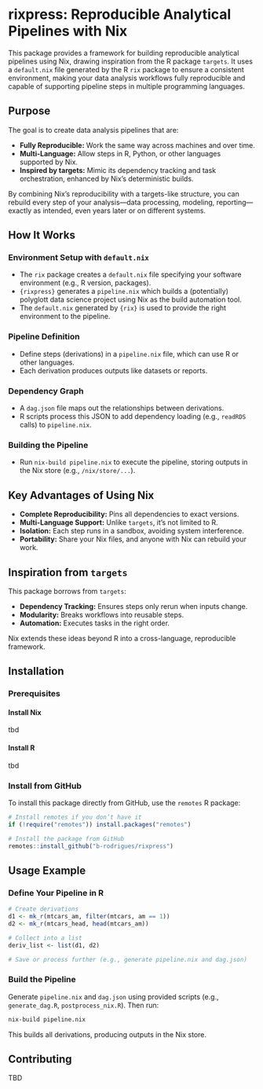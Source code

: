 # rixpress: Reproducible Analytical Pipelines with Nix

This package provides a framework for building reproducible analytical pipelines using Nix, drawing inspiration from the R package `targets`. 
It uses a `default.nix` file generated by the R `rix` package to ensure a consistent environment, making your data analysis workflows fully reproducible and capable of supporting pipeline steps in multiple programming languages.

## Purpose

The goal is to create data analysis pipelines that are:

- **Fully Reproducible:** Work the same way across machines and over time.
- **Multi-Language:** Allow steps in R, Python, or other languages supported by Nix.
- **Inspired by targets:** Mimic its dependency tracking and task orchestration, enhanced by Nix’s deterministic builds.

By combining Nix’s reproducibility with a targets-like structure, you can rebuild every step of your analysis—data processing, modeling, reporting—exactly as intended, even years later or on different systems.

## How It Works

### Environment Setup with `default.nix`
- The `rix` package creates a `default.nix` file specifying your software environment (e.g., R version, packages).
- `{rixpress}` generates a `pipeline.nix` which builds a (potentially) polyglott data science project using Nix as the build automation tool.
- The `default.nix` generated by `{rix}` is used to provide the right environment to the pipeline.

### Pipeline Definition
- Define steps (derivations) in a `pipeline.nix` file, which can use R or other languages.
- Each derivation produces outputs like datasets or reports.

### Dependency Graph
- A `dag.json` file maps out the relationships between derivations.
- R scripts process this JSON to add dependency loading (e.g., `readRDS` calls) to `pipeline.nix`.

### Building the Pipeline
- Run `nix-build pipeline.nix` to execute the pipeline, storing outputs in the Nix store (e.g., `/nix/store/...`).

## Key Advantages of Using Nix

- **Complete Reproducibility:** Pins all dependencies to exact versions.
- **Multi-Language Support:** Unlike `targets`, it’s not limited to R.
- **Isolation:** Each step runs in a sandbox, avoiding system interference.
- **Portability:** Share your Nix files, and anyone with Nix can rebuild your work.

## Inspiration from `targets`

This package borrows from `targets`:

- **Dependency Tracking:** Ensures steps only rerun when inputs change.
- **Modularity:** Breaks workflows into reusable steps.
- **Automation:** Executes tasks in the right order.

Nix extends these ideas beyond R into a cross-language, reproducible framework.

## Installation

### Prerequisites

#### Install Nix
tbd

#### Install R
tbd

### Install from GitHub

To install this package directly from GitHub, use the `remotes` R package:

```r
# Install remotes if you don’t have it
if (!require("remotes")) install.packages("remotes")

# Install the package from GitHub
remotes::install_github("b-rodrigues/rixpress")
```

## Usage Example

### Define Your Pipeline in R

```r
# Create derivations
d1 <- mk_r(mtcars_am, filter(mtcars, am == 1))
d2 <- mk_r(mtcars_head, head(mtcars_am))

# Collect into a list
deriv_list <- list(d1, d2)

# Save or process further (e.g., generate pipeline.nix and dag.json)
```

### Build the Pipeline

Generate `pipeline.nix` and `dag.json` using provided scripts (e.g., `generate_dag.R`, `postprocess_nix.R`). Then run:

```bash
nix-build pipeline.nix
```

This builds all derivations, producing outputs in the Nix store.

## Contributing

TBD

